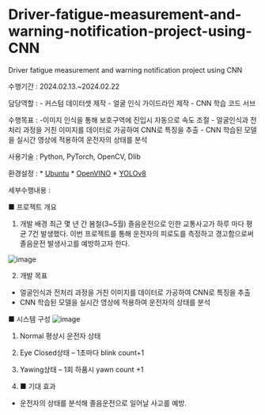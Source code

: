 # Driver-fatigue-measurement-and-warning-notification-project-using-CNN
Driver fatigue measurement and warning notification project using CNN

수행기간 : 2024.02.13.~2024.02.22

담당역할 : - 커스텀 데이터셋 제작
          - 얼굴 인식 가이드라인 제작
          - CNN 학습 코드 서브

수행목표 : -이미지 인식을 통해 보호구역에 진입시 자동으로 속도 조절
          - 얼굴인식과 전처리 과정을 거친 이미지를 데이터로 가공하여 CNN로 특징을 추출
          - CNN 학습된 모델을 실시간 영상에 적용하여 운전자의 상태를 분석

사용기술 : Python, PyTorch, OpenCV, Dlib

환경설정 : * [Ubuntu](./doc/environment/ubuntu.md)
          * [OpenVINO](./doc/environment/openvino.md)
          * [YOLOv8](https://github.com/ultralytics/ultralytics/blob/main/README.md)

세부수행내용 : 

■ 프로젝트 개요
1) 개발 배경
 최근 몇 년 간 봄철(3~5월) 졸음운전으로 인한 교통사고가 하루 마다 평균 7건 발생했다.
이번 프로젝트를 통해 운전자의 피로도를 측정하고 경고함으로써 졸음운전 발생사고를 예방하고자 한다.

![image](https://github.com/shinnahyewon/Driver-fatigue-measurement-and-warning-notification-project-using-CNN/assets/161293023/d2d8a6de-496e-48e6-b7dd-1e3618991871)

2) 개발 목표
 - 얼굴인식과 전처리 과정을 거친 이미지를 데이터로 가공하여 CNN로 특징을 추출
 - CNN 학습된 모델을 실시간 영상에 적용하여 운전자의 상태를 분석


■ 시스템 구성
![image](https://github.com/shinnahyewon/Driver-fatigue-measurement-and-warning-notification-project-using-CNN/assets/161293023/6d9eca01-2ccd-46c4-8b7e-e8dd0fc72247)
1. Normal 평상시 운전자 상태
2. Eye Closed상태 – 1초마다 blink count+1
3. Yawing상태 – 1회 하품시 yawn count +1

4. ■ 기대 효과
- 운전자의 상태를 분석해 졸음운전으로 일어날 사고를 예방.
